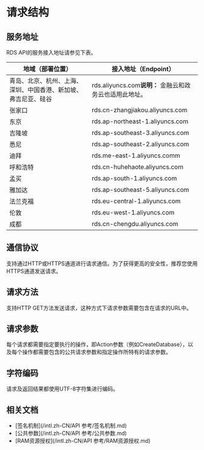 # 请求结构

## 服务地址

RDS API的服务接入地址请参见下表。

|地域（部署位置）|接入地址（Endpoint）|
|--------|--------------|
|青岛、北京、杭州、上海、深圳、中国香港、新加坡、弗吉尼亚、硅谷|rds.aliyuncs.com**说明：** 金融云和政务云也适用此地址。 |
|张家口|rds.cn-zhangjiakou.aliyuncs.com|
|东京|rds.ap-northeast-1.aliyuncs.com|
|吉隆坡|rds.ap-southeast-3.aliyuncs.com|
|悉尼|rds.ap-southeast-2.aliyuncs.com|
|迪拜|rds.me-east-1.aliyuncs.comm|
|呼和浩特|rds.cn-huhehaote.aliyuncs.com|
|孟买|rds.ap-south-1.aliyuncs.com|
|雅加达|rds.ap-southeast-5.aliyuncs.com|
|法兰克福|rds.eu-central-1.aliyuncs.com|
|伦敦|rds.eu-west-1.aliyuncs.com|
|成都|rds.cn-chengdu.aliyuncs.com|

## 通信协议

支持通过HTTP或HTTPS通道进行请求通信。为了获得更高的安全性，推荐您使用HTTPS通道发送请求。

## 请求方法

支持HTTP GET方法发送请求，这种方式下请求参数需要包含在请求的URL中。

## 请求参数

每个请求都需要指定要执行的操作，即Action参数（例如CreateDatabase），以及每个操作都需要包含的公共请求参数和指定操作所特有的请求参数。

## 字符编码

请求及返回结果都使用UTF-8字符集进行编码。

## 相关文档

-   [签名机制](/intl.zh-CN/API 参考/签名机制.md)
-   [公共参数](/intl.zh-CN/API 参考/公共参数.md)
-   [RAM资源授权](/intl.zh-CN/API 参考/RAM资源授权.md)

